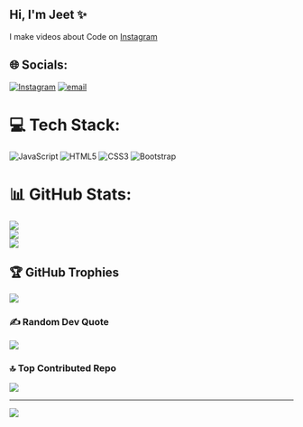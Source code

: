 ## Hi, I'm Jeet ✨

I make videos about Code on [Instagram](https://www.instagram.com/codetech__16?igsh=bnYxamU2YWNjZjNk)


## 🌐 Socials:
[![Instagram](https://img.shields.io/badge/Instagram-%23E4405F.svg?logo=Instagram&logoColor=white)](https://instagram.com/codetech__16) [![email](https://img.shields.io/badge/Email-D14836?logo=gmail&logoColor=white)](mailto:codetechj16@gmail.com) 

# 💻 Tech Stack:
![JavaScript](https://img.shields.io/badge/javascript-%23323330.svg?style=for-the-badge&logo=javascript&logoColor=%23F7DF1E) ![HTML5](https://img.shields.io/badge/html5-%23E34F26.svg?style=for-the-badge&logo=html5&logoColor=white) ![CSS3](https://img.shields.io/badge/css3-%231572B6.svg?style=for-the-badge&logo=css3&logoColor=white) ![Bootstrap](https://img.shields.io/badge/bootstrap-%238511FA.svg?style=for-the-badge&logo=bootstrap&logoColor=white)
# 📊 GitHub Stats:
![](https://github-readme-stats.vercel.app/api?username=CodeTech16&theme=merko&hide_border=false&include_all_commits=true&count_private=true)<br/>
![](https://nirzak-streak-stats.vercel.app/?user=CodeTech16&theme=merko&hide_border=false)<br/>
![](https://github-readme-stats.vercel.app/api/top-langs/?username=CodeTech16&theme=merko&hide_border=false&include_all_commits=true&count_private=true&layout=compact)

## 🏆 GitHub Trophies
![](https://github-profile-trophy.vercel.app/?username=CodeTech16&theme=radical&no-frame=false&no-bg=false&margin-w=4)

### ✍️ Random Dev Quote
![](https://quotes-github-readme.vercel.app/api?type=vetical&theme=radical)

### 🔝 Top Contributed Repo
![](https://github-contributor-stats.vercel.app/api?username=CodeTech16&limit=5&theme=dark&combine_all_yearly_contributions=true)

---
[![](https://visitcount.itsvg.in/api?id=CodeTech16&icon=2&color=0)](https://visitcount.itsvg.in)

<!-- Proudly created with GPRM ( https://gprm.itsvg.in ) -->
